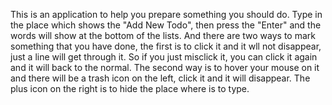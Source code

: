 This is an application to help you prepare something you should do. Type in the place which shows the "Add New Todo", then press the "Enter" and the words will show at the bottom of the lists. And there are two ways to mark something that you have done, the first is to click it and it wll not disappear, just a line will get through it. So if you just misclick it, you can click it again and it will back to the normal. The second way is to hover your mouse on it and there will be a trash icon on the left, click it and it will disappear. The plus icon on the right is to hide the place where is to type.